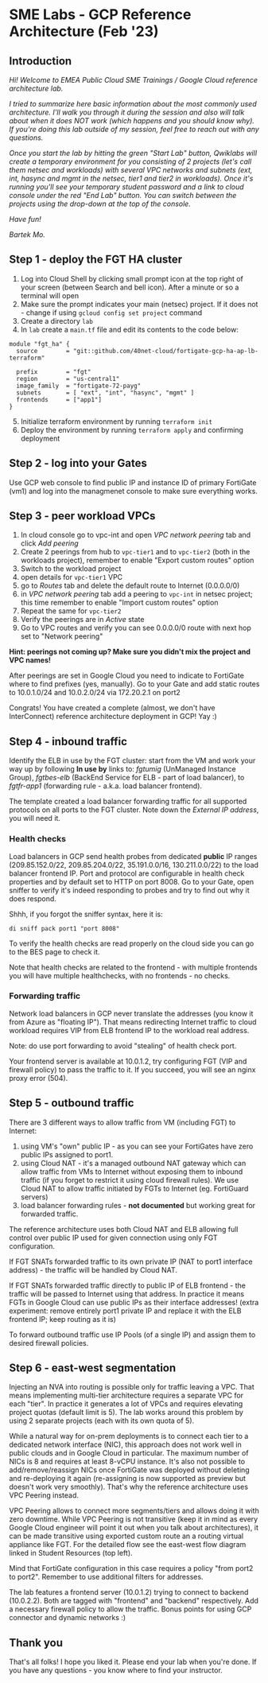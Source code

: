 # SME Labs - GCP Reference Architecture (Feb '23)

## Introduction

*Hi! Welcome to EMEA Public Cloud SME Trainings / Google Cloud reference architecture lab.*

*I tried to summarize here basic information about the most commonly used architecture. I'll walk you through it during the session and also will talk about when it does NOT work (which happens and you should know why). If you're doing this lab outside of my session, feel free to reach out with any questions.*

*Once you start the lab by hitting the green "Start Lab" button, Qwiklabs will create a temporary environment for you consisting of 2 projects (let's call them netsec and workloads) with several VPC networks and subnets (ext, int, hasync and mgmt in the netsec, tier1 and tier2 in workloads). Once it's running you'll see your temporary student password and a link to cloud console under the red "End Lab" button. You can switch between the projects using the drop-down at the top of the console.*

*Have fun!*

*Bartek Mo.*

## Step 1 - deploy the FGT HA cluster

1. Log into Cloud Shell by clicking small prompt icon at the top right of your screen (between Search and bell icon). After a minute or so a terminal will open
2. Make sure the prompt indicates your main (netsec) project. If it does not - change if using `gcloud config set project` command
3. Create a directory `lab`
4. In `lab` create a `main.tf` file and edit its contents to the code below:

```
module "fgt_ha" {
  source        = "git::github.com/40net-cloud/fortigate-gcp-ha-ap-lb-terraform"

  prefix        = "fgt"
  region        = "us-central1"
  image_family  = "fortigate-72-payg"
  subnets       = [ "ext", "int", "hasync", "mgmt" ]
  frontends     = ["app1"]
}
```

5. Initialize terraform environment by running `terraform init`
6. Deploy the environment by running `terraform apply` and confirming deployment

## Step 2 - log into your Gates

Use GCP web console to find public IP and instance ID of primary FortiGate (vm1) and log into the managmenet console to make sure everything works.

## Step 3 - peer workload VPCs

1. In cloud console go to vpc-int and open *VPC network peering* tab and click *Add peering*
2. Create 2 peerings from hub to `vpc-tier1` and to `vpc-tier2` (both in the workloads project), remember to enable "Export custom routes" option
3. Switch to the workload project
4. open details for `vpc-tier1` VPC
5. go to *Routes* tab and delete the default route to Internet (0.0.0.0/0)
6. in *VPC network peering* tab add a peering to `vpc-int` in netsec project; this time remember to enable "Import custom routes" option
7. Repeat the same for `vpc-tier2`
8. Verify the peerings are in *Active* state
9. Go to VPC routes and verify you can see 0.0.0.0/0 route with next hop set to "Network peering"

**Hint: peerings not coming up? Make sure you didn't mix the project and VPC names!**

After peerings are set in Google Cloud you need to indicate to FortiGate where to find prefixes (yes, manually). Go to your Gate and add static routes to 10.0.1.0/24 and 10.0.2.0/24 via 172.20.2.1 on port2

Congrats! You have created a complete (almost, we don't have InterConnect) reference architecture deployment in GCP! Yay :)

## Step 4 - inbound traffic

Identify the ELB in use by the FGT cluster: start from the VM and work your way up by following **In use by** links to: *fgtumig* (UnManaged Instance Group), *fgtbes-elb* (BackEnd Service for ELB - part of load balancer), to *fgtfr-app1* (forwarding rule - a.k.a. load balancer frontend).

The template created a load balancer forwarding traffic for all supported protocols on all ports to the FGT cluster. Note down the *External IP address*, you will need it.

### Health checks

Load balancers in GCP send health probes from dedicated **public** IP ranges (209.85.152.0/22, 209.85.204.0/22, 35.191.0.0/16, 130.211.0.0/22) to the load balancer frontend IP. Port and protocol are configurable in health check properties and by default set to HTTP on port 8008. Go to your Gate, open sniffer to verify it's indeed responding to probes and try to find out why it does respond.

Shhh, if you forgot the sniffer syntax, here it is:

```
di sniff pack port1 "port 8008"
```

To verify the health checks are read properly on the cloud side you can go to the BES page to check it.

Note that health checks are related to the frontend - with multiple frontends you will have multiple healthchecks, with no frontends - no checks.

### Forwarding traffic

Network load balancers in GCP never translate the addresses (you know it from Azure as "floating IP"). That means redirecting Internet traffic to cloud workload requires VIP from ELB frontend IP to the workload real address.

Note: do use port forwarding to avoid "stealing" of health check port.

Your frontend server is available at 10.0.1.2, try configuring FGT (VIP and firewall policy) to pass the traffic to it. If you succeed, you will see an nginx proxy error (504).

## Step 5 - outbound traffic

There are 3 different ways to allow traffic from VM (including FGT) to Internet:
1. using VM's "own" public IP - as you can see your FortiGates have zero public IPs assigned to port1.
2. using Cloud NAT - it's a managed outbound NAT gateway which can allow traffic from VMs to Internet without exposing them to inbound traffic (if you forget to restrict it using cloud firewall rules). We use Cloud NAT to allow traffic initiated by FGTs to Internet (eg. FortiGuard servers)
3. load balancer forwarding rules - **not documented** but working great for forwarded traffic.

The reference architecture uses both Cloud NAT and ELB allowing full control over public IP used for given connection using only FGT configuration.

If FGT SNATs forwarded traffic to its own private IP (NAT to port1 interface address) - the traffic will be handled by Cloud NAT.

If FGT SNATs forwarded traffic directly to public IP of ELB frontend - the traffic will be passed to Internet using that address. In practice it means FGTs in Google Cloud can use public IPs as their interface addresses! (extra experiment: remove entirely port1 private IP and replace it with the ELB frontend IP; keep routing as it is)

To forward outbound traffic use IP Pools (of a single IP) and assign them to desired firewall policies.

## Step 6 - east-west segmentation

Injecting an NVA into routing is possible only for traffic leaving a VPC. That means implementing multi-tier architecture requires a separate VPC for each "tier". In practice it generates a lot of VPCs and requires elevating project quotas (default limit is 5). The lab works around this problem by using 2 separate projects (each with its own quota of 5).

While a natural way for on-prem deployments is to connect each tier to a dedicated network interface (NIC), this approach does not work well in public clouds and in Google Cloud in particular. The maximum number of NICs is 8 and requires at least 8-vCPU instance. It's also not possible to add/remove/reassign NICs once FortiGate was deployed without deleting and re-deploying it again (re-assigning is now supported as preview but doesn't work very smoothly). That's why the reference architecture uses VPC Peering instead.

VPC Peering allows to connect more segments/tiers and allows doing it with zero downtime. While VPC Peering is not transitive (keep it in mind as every Google Cloud engineer will point it out when you talk about architectures), it can be made transitive using exported custom route an a routing virtual appliance like FGT. For the detailed flow see the east-west flow diagram linked in Student Resources (top left).

Mind that FortiGate configuration in this case requires a policy "from port2 to port2". Remember to use additional filters for addresses.

The lab features a frontend server (10.0.1.2) trying to connect to backend (10.0.2.2). Both are tagged with "frontend" and "backend" respectively. Add a necessary firewall policy to allow the traffic. Bonus points for using GCP connector and dynamic networks :)

## Thank you

That's all folks! I hope you liked it. Please end your lab when you're done. If you have any questions - you know where to find your instructor.
